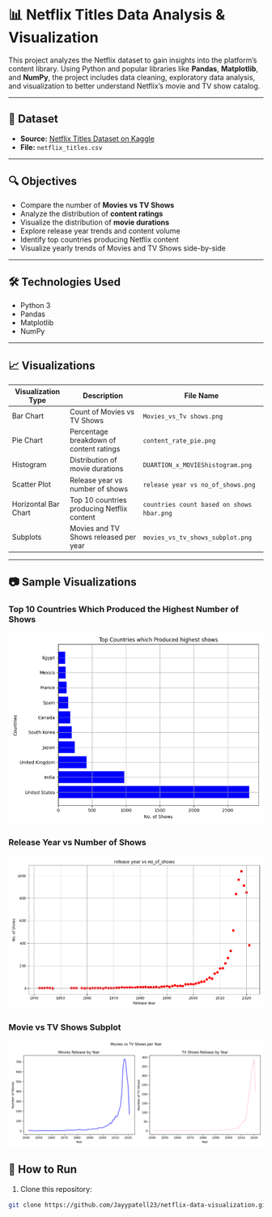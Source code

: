 # 📊 Netflix Titles Data Analysis & Visualization

This project analyzes the Netflix dataset to gain insights into the platform’s content library. Using Python and popular libraries like **Pandas**, **Matplotlib**, and **NumPy**, the project includes data cleaning, exploratory data analysis, and visualization to better understand Netflix’s movie and TV show catalog.

---

## 📁 Dataset

- **Source:** [Netflix Titles Dataset on Kaggle](https://www.kaggle.com/datasets/shivamb/netflix-shows)
- **File:** `netflix_titles.csv`

---

## 🔍 Objectives

- Compare the number of **Movies vs TV Shows**
- Analyze the distribution of **content ratings**
- Visualize the distribution of **movie durations**
- Explore release year trends and content volume
- Identify top countries producing Netflix content
- Visualize yearly trends of Movies and TV Shows side-by-side

---

## 🛠️ Technologies Used

- Python 3
- Pandas
- Matplotlib
- NumPy

---

## 📈 Visualizations

| Visualization Type            | Description                                   | File Name                             |
|------------------------------|-----------------------------------------------|-------------------------------------|
| Bar Chart                    | Count of Movies vs TV Shows                    | `Movies_vs_Tv shows.png`             |
| Pie Chart                   | Percentage breakdown of content ratings        | `content_rate_pie.png`               |
| Histogram                   | Distribution of movie durations                 | `DUARTION_x_MOVIEShistogram.png`    |
| Scatter Plot                | Release year vs number of shows                 | `release year vs no_of_shows.png`   |
| Horizontal Bar Chart        | Top 10 countries producing Netflix content     | `countries count based on shows hbar.png` |
| Subplots                   | Movies and TV Shows released per year           | `movies_vs_tv_shows_subplot.png`    |

---

## 📷 Sample Visualizations


### Top 10 Countries Which Produced the Highest Number of Shows
![Countries which produced Highest Shows](Images/countries%20count%20based%20on%20shows%20hbar.png)

### Release Year vs Number of Shows
![Release Year vs Number of Shows](Images/release%20year%20vs%20no_of_shows.png)

### Movie vs TV Shows Subplot
![Movie vs TV Shows Subplot](Images/movies_vs_tv_shows_subplot.png)



## 🚀 How to Run

1. Clone this repository:

```bash
git clone https://github.com/Jayypatell23/netflix-data-visualization.git
